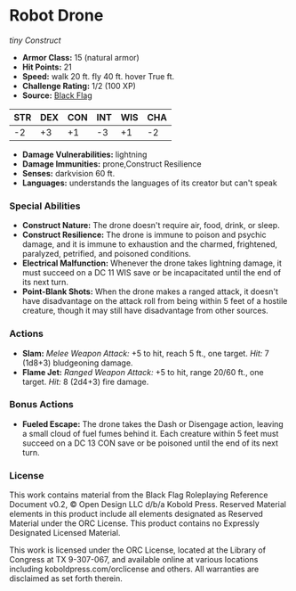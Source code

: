# Robot Drone

*tiny* *Construct*

- **Armor Class:** 15 (natural armor)
- **Hit Points:** 21 
- **Speed:** walk 20 ft. fly 40 ft. hover True ft.
- **Challenge Rating:** 1/2 (100 XP)
- **Source:** [Black Flag](https://koboldpress.com/kpstore/product/tovrpg-pg-mv/)

| STR | DEX | CON | INT | WIS | CHA |
| --- | --- | --- | --- | --- | --- |
| -2 | +3 | +1 | -3 | +1 | -2 |

- **Damage Vulnerabilities:** lightning
- **Damage Immunities:** prone,Construct Resilience
- **Senses:** darkvision 60 ft.
- **Languages:** understands the languages of its creator but can't speak

### Special Abilities

- **Construct Nature:** The drone doesn't require air, food, drink, or sleep.
- **Construct Resilience:** The drone is immune to poison and psychic damage, and it is immune to exhaustion and the charmed, frightened, paralyzed, petrified, and poisoned conditions.
- **Electrical Malfunction:** Whenever the drone takes lightning damage, it must succeed on a DC 11 WIS save or be incapacitated until the end of its next turn.
- **Point-Blank Shots:** When the drone makes a ranged attack, it doesn't have disadvantage on the attack roll from being within 5 feet of a hostile creature, though it may still have disadvantage from other sources.

### Actions

- **Slam:** _Melee Weapon Attack:_ +5 to hit, reach 5 ft., one target. _Hit:_ 7 (1d8+3) bludgeoning damage.
- **Flame Jet:** _Ranged Weapon Attack:_ +5 to hit, range 20/60 ft., one target. _Hit:_ 8 (2d4+3) fire damage.

### Bonus Actions

- **Fueled Escape:** The drone takes the Dash or Disengage action, leaving a small cloud of fuel fumes behind it. Each creature within 5 feet must succeed on a DC 13 CON save or be poisoned until the end of its next turn.


### License

This work contains material from the Black Flag Roleplaying Reference Document v0.2, © Open Design LLC d/b/a Kobold Press. Reserved Material elements in this product include all elements designated as Reserved Material under the ORC License. This product contains no Expressly Designated Licensed Material.

This work is licensed under the ORC License, located at the Library of Congress at TX 9-307-067, and available online at various locations including koboldpress.com/orclicense and others. All warranties are disclaimed as set forth therein.
